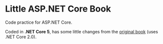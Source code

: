 # Little ASP.NET Core Book
Code practice for ASP.NET Core.

Coded in **.NET Core 5**, has some little changes from the [original book](https://github.com/nbarbettini/little-aspnetcore-book/)
 (uses .NET Core 2.0).
